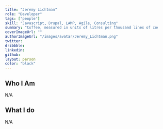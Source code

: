 ```yaml
---
title: "Jeremy Lichtman"
role: "Developer"
tags: ["people"]
skill: "Javascript, Drupal, LAMP, Agile, Consulting"
summary: "Coffee, measured in units of litres per thousand lines of code."
coverImageUrl: ""
authorImageUrl: "/images/avatar/Jeremy_Lichtman.png"
twitter:
dribbble: 
linkedin:
github:
layout: person
color: "black"
---
```


## Who I Am

N/A

## What I do

N/A
